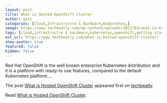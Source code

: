 ```yaml
---
layout: post
title: What is Hosted OpenShift Cluster
author: gini
categories: [Cloud,Infrastructre & Hardware,Kubernetes,]
image: https://www.techbeatly.com/wp-content/uploads/2021/03/what-is-hosted-openshift-cluster.jpg
tags: [cloud,infrastructre & hardware,kubernetes,openshift,getting started with managed openshift,introduction to hosted openshift clusters,learn openshift,managed kubernetes clusters,managed openshift clusters,openshift hosted services,openshift managed clusters,redhat openshift,what is hosted openshift,what is openshift,what is red hat hosted openshift,why hosted openshift,]
ext_url: https://www.techbeatly.com/what-is-hosted-openshift-cluster/
show-avatar: true
featured: false
hidden: false
---
```


<p>Red Hat OpenShift is the well known enterprise Kubernetes distribution and it is a platform with ready-to use features, compared to the default Kubernetes platform.&#46;&#46;&#46;</p>
<p>The post <a href="https://www.techbeatly.com/what-is-hosted-openshift-cluster/">What is Hosted OpenShift Cluster</a> appeared first on <a href="https://www.techbeatly.com">techbeatly</a>.</p>

Read [What is Hosted OpenShift Cluster](https://www.techbeatly.com/what-is-hosted-openshift-cluster/).